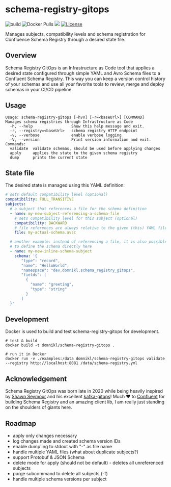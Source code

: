 # schema-registry-gitops

![build](https://github.com/domnikl/schema-registry-gitops/workflows/build/badge.svg)
![Docker Pulls](https://img.shields.io/docker/pulls/domnikl/schema-registry-gitops)
<a href="https://codeclimate.com/github/domnikl/schema-registry-gitops/maintainability"><img src="https://api.codeclimate.com/v1/badges/2e87990ad7212a273b49/maintainability" /></a>
[![License](https://img.shields.io/badge/License-Apache%202.0-blue.svg)](LICENSE)

Manages subjects, compatibility levels and schema registration for Confluence Schema Registry through a desired state file.

## Overview

Schema Registry GitOps is an Infrastructure as Code tool that applies a desired state configured through simple YAML and
Avro Schema files to a Confluent Schema Registry. This way you can keep a version control history of your schemas and 
use all your favorite tools to review, merge and deploy schemas in your CI/CD pipeline.

## Usage

```
Usage: schema-registry-gitops [-hvV] [-r=<baseUrl>] [COMMAND]
Manages schema registries through Infrastructure as Code
  -h, --help                 Show this help message and exit.
  -r, --registry=<baseUrl>   schema registry HTTP endpoint
  -v, --verbose              enable verbose logging
  -V, --version              Print version information and exit.
Commands:
  validate  validate schemas, should be used before applying changes
  apply     applies the state to the given schema registry
  dump      prints the current state
```

## State file

The desired state is managed using this YAML definition:

```yaml
# sets default compatibility level (optional)
compatibility: FULL_TRANSITIVE
subjects:
  # a subject that references a file for the schema definition
  - name: my-new-subject-referencing-a-schema-file
    # sets compatibility level for this subject (optional)
    compatibility: BACKWARD
    # file references are always relative to the given (this) YAML file
    file: my-actual-schema.avsc

  # another example: instead of referencing a file, it is also possible
  # to define the schema directly here
  - name: my-new-inline-schema-subject
    schema: '{
       "type": "record",
       "name": "HelloWorld",
       "namespace": "dev.domnikl.schema_registry_gitops",
       "fields": [
         {
           "name": "greeting",
           "type": "string"
         }
       ]
  }'
```

## Development

Docker is used to build and test schema-registry-gitops for development.

```shell
# test & build
docker build -t domnikl/schema-registry-gitops .

# run it in Docker
docker run -v ./examples:/data domnikl/schema-registry-gitops validate --registry http://localhost:8081 /data/schema-registry.yml
```

## Acknowledgement

Schema Registry GitOps was born late in 2020 while being heavily inspired by [Shawn Seymour](https://github.com/devshawn) and his excellent [kafka-gitops](https://github.com/devshawn/kafka-gitops)! Much ❤ to [Confluent](https://www.confluent.io/) for building Schema Registry and an amazing client lib, I am really just standing on the shoulders of giants here.

## Roadmap

* apply only changes necessary
* log changes made and created schema version IDs
* enable dump'ing to stdout with "-" as file name
* handle multiple YAML files (what about duplicate subjects?)
* support Protobuf & JSON Schema
* delete mode for apply (should not be default) - deletes all unreferenced subjects
* purge subcommand to delete all subjects (-f)
* handle multiple schema versions per subject
